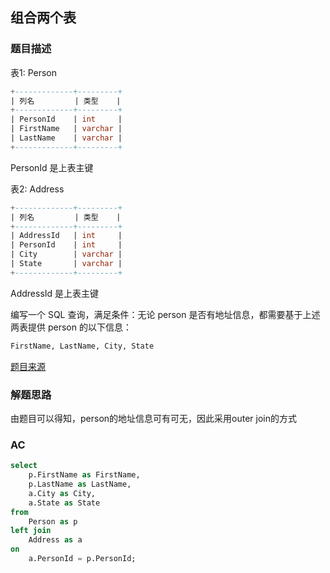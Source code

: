 ## 组合两个表

### 题目描述

表1: Person

```sql
+-------------+---------+
| 列名         | 类型    |
+-------------+---------+
| PersonId    | int     |
| FirstName   | varchar |
| LastName    | varchar |
+-------------+---------+
```

PersonId 是上表主键

表2: Address

```sql
+-------------+---------+
| 列名         | 类型    |
+-------------+---------+
| AddressId   | int     |
| PersonId    | int     |
| City        | varchar |
| State       | varchar |
+-------------+---------+
```

AddressId 是上表主键

编写一个 SQL 查询，满足条件：无论 person 是否有地址信息，都需要基于上述两表提供 person 的以下信息：

```sql
FirstName, LastName, City, State
```

[题目来源](https://leetcode-cn.com/problems/combine-two-tables/)

### 解题思路

由题目可以得知，person的地址信息可有可无，因此采用outer join的方式

### AC

```sql
select
    p.FirstName as FirstName,
    p.LastName as LastName,
    a.City as City,
    a.State as State
from
    Person as p
left join
    Address as a
on
    a.PersonId = p.PersonId;
```